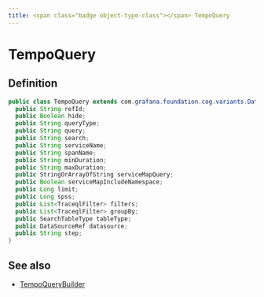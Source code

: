 ```yaml
---
title: <span class="badge object-type-class"></span> TempoQuery
---
```

# <span class="badge object-type-class"></span> TempoQuery

## Definition

```java
public class TempoQuery extends com.grafana.foundation.cog.variants.Dataquery {
  public String refId;
  public Boolean hide;
  public String queryType;
  public String query;
  public String search;
  public String serviceName;
  public String spanName;
  public String minDuration;
  public String maxDuration;
  public StringOrArrayOfString serviceMapQuery;
  public Boolean serviceMapIncludeNamespace;
  public Long limit;
  public Long spss;
  public List<TraceqlFilter> filters;
  public List<TraceqlFilter> groupBy;
  public SearchTableType tableType;
  public DataSourceRef datasource;
  public String step;
}
```
## See also

 * <span class="badge builder"></span> [TempoQueryBuilder](./builder-TempoQueryBuilder.md)
